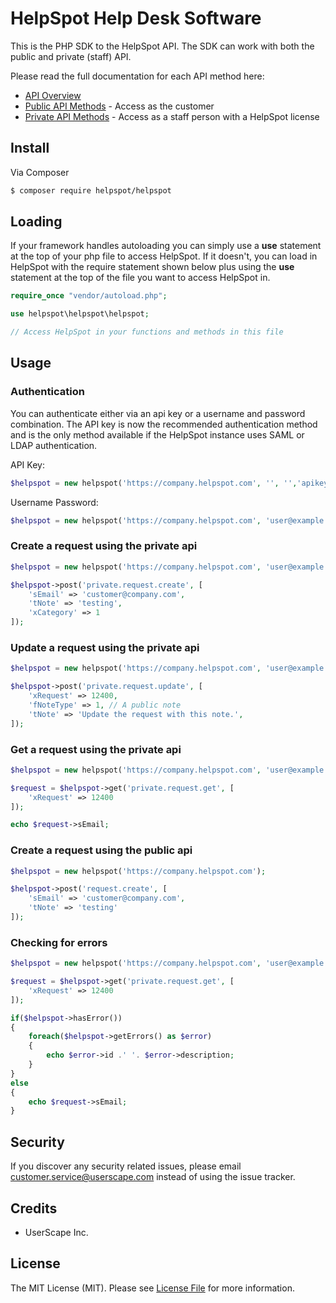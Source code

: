 # HelpSpot Help Desk Software

This is the PHP SDK to the HelpSpot API. The SDK can work with both the public and private (staff) API.

Please read the full documentation for each API method here:

* [API Overview](https://support.helpspot.com/index.php?pg=kb.page&id=161)
* [Public API Methods](https://support.helpspot.com/index.php?pg=kb.page&id=163) - Access as the customer
* [Private API Methods](https://support.helpspot.com/index.php?pg=kb.page&id=164) - Access as a staff person with a HelpSpot license

## Install

Via Composer

``` bash
$ composer require helpspot/helpspot
```

## Loading

If your framework handles autoloading you can simply use a **use** statement at the top of your php
file to access HelpSpot. If it doesn't, you can load in HelpSpot with the require statement shown below plus using the **use** statement at the top of the file you want to access HelpSpot in.

```php
require_once "vendor/autoload.php";

use helpspot\helpspot\helpspot;

// Access HelpSpot in your functions and methods in this file
```

## Usage

### Authentication
You can authenticate either via an api key or a username and password combination. The API key is now the recommended authentication method and is the only method available if the HelpSpot instance uses SAML or LDAP authentication.

API Key:
```php
$helpspot = new helpspot('https://company.helpspot.com', '', '','apikey');
```
Username Password:
```php
$helpspot = new helpspot('https://company.helpspot.com', 'user@example.com', 'password');
```
### Create a request using the private api

```php
$helpspot = new helpspot('https://company.helpspot.com', 'user@example.com', 'password');

$helpspot->post('private.request.create', [
    'sEmail' => 'customer@company.com',
    'tNote' => 'testing',
    'xCategory' => 1
]);
```

### Update a request using the private api

```php
$helpspot = new helpspot('https://company.helpspot.com', 'user@example.com', 'password');

$helpspot->post('private.request.update', [
    'xRequest' => 12400,
    'fNoteType' => 1, // A public note
    'tNote' => 'Update the request with this note.',
]);
```

### Get a request using the private api

```php
$helpspot = new helpspot('https://company.helpspot.com', 'user@example.com', 'password');

$request = $helpspot->get('private.request.get', [
    'xRequest' => 12400
]);

echo $request->sEmail;
```

### Create a request using the public api

```php
$helpspot = new helpspot('https://company.helpspot.com');

$helpspot->post('request.create', [
    'sEmail' => 'customer@company.com',
    'tNote' => 'testing'
]);
```

### Checking for errors

```php
$helpspot = new helpspot('https://company.helpspot.com', 'user@example.com', 'password');

$request = $helpspot->get('private.request.get', [
    'xRequest' => 12400
]);

if($helpspot->hasError())
{
    foreach($helpspot->getErrors() as $error)
    {
        echo $error->id .' '. $error->description;
    }
}
else
{
    echo $request->sEmail;
}
```

## Security

If you discover any security related issues, please email customer.service@userscape.com instead of using the issue tracker.

## Credits

- UserScape Inc.

## License

The MIT License (MIT). Please see [License File](LICENSE.md) for more information.
